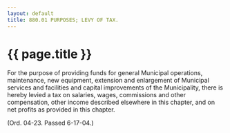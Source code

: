 ```yaml
---
layout: default 
title: 880.01 PURPOSES; LEVY OF TAX.
---
```


{{ page.title }}
================

For the purpose of providing funds for general Municipal operations,
maintenance, new equipment, extension and enlargement of Municipal
services and facilities and capital improvements of the Municipality,
there is hereby levied a tax on salaries, wages, commissions and other
compensation, other income described elsewhere in this chapter, and on
net profits as provided in this chapter.

(Ord. 04-23. Passed 6-17-04.)
